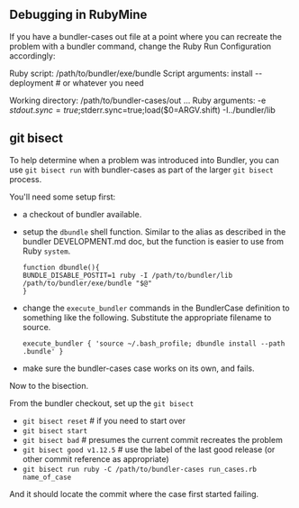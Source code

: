 ## Debugging in RubyMine

If you have a bundler-cases out file at a point where you can recreate the
problem with a bundler command, change the Ruby Run Configuration accordingly:

Ruby script: /path/to/bundler/exe/bundle
Script arguments: install --deployment    # or whatever you need

Working directory: /path/to/bundler-cases/out
...
Ruby arguments: -e $stdout.sync=true;$stderr.sync=true;load($0=ARGV.shift) -I../bundler/lib

## git bisect

To help determine when a problem was introduced into Bundler, you can
use `git bisect run` with bundler-cases as part of the larger `git bisect`
process.

You'll need some setup first: 

- a checkout of bundler available.

- setup the `dbundle` shell function. Similar to the alias as described in
  the bundler DEVELOPMENT.md doc, but the 
  function is easier to use from Ruby `system`.
  
      function dbundle(){
      BUNDLE_DISABLE_POSTIT=1 ruby -I /path/to/bundler/lib /path/to/bundler/exe/bundle "$@"
      }

- change the `execute_bundler` commands in the BundlerCase definition to 
  something like the following. Substitute the appropriate filename to source.
  
      execute_bundler { 'source ~/.bash_profile; dbundle install --path .bundle' }

- make sure the bundler-cases case works on its own, and fails. 

Now to the bisection.

From the bundler checkout, set up the `git bisect`

- `git bisect reset` # if you need to start over
- `git bisect start`
- `git bisect bad` # presumes the current commit recreates the problem
- `git bisect good v1.12.5` # use the label of the last good release (or other commit reference as appropriate)
- `git bisect run ruby -C /path/to/bundler-cases run_cases.rb name_of_case`

And it should locate the commit where the case first started failing.
